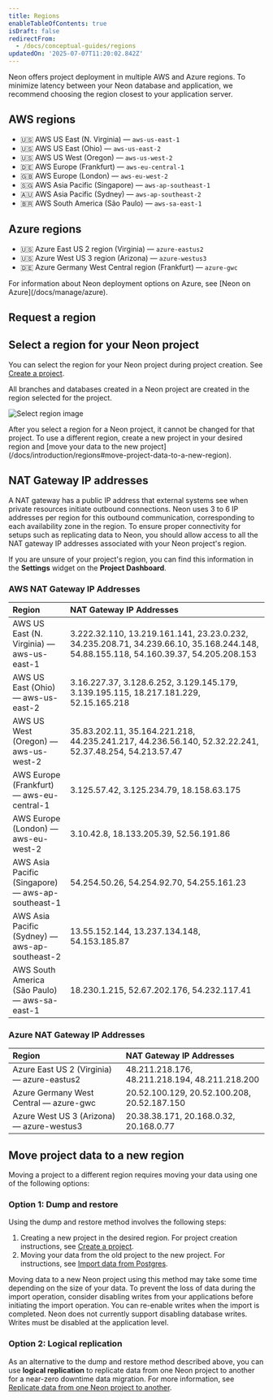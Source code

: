 ```yaml
---
title: Regions
enableTableOfContents: true
isDraft: false
redirectFrom:
  - /docs/conceptual-guides/regions
updatedOn: '2025-07-07T11:20:02.842Z'
---
```


Neon offers project deployment in multiple AWS and Azure regions. To minimize latency between your Neon database and application, we recommend choosing the region closest to your application server.

## AWS regions

- 🇺🇸 AWS US East (N. Virginia) &mdash; `aws-us-east-1`
- 🇺🇸 AWS US East (Ohio) &mdash; `aws-us-east-2`
- 🇺🇸 AWS US West (Oregon) &mdash; `aws-us-west-2`
- 🇩🇪 AWS Europe (Frankfurt) &mdash; `aws-eu-central-1`
- 🇬🇧 AWS Europe (London) &mdash; `aws-eu-west-2`
- 🇸🇬 AWS Asia Pacific (Singapore) &mdash; `aws-ap-southeast-1`
- 🇦🇺 AWS Asia Pacific (Sydney) &mdash; `aws-ap-southeast-2`
- 🇧🇷 AWS South America (São Paulo) &mdash; `aws-sa-east-1`

## Azure regions

- 🇺🇸 Azure East US 2 region (Virginia) &mdash; `azure-eastus2`
- 🇺🇸 Azure West US 3 region (Arizona) &mdash; `azure-westus3`
- 🇩🇪 Azure Germany West Central region (Frankfurt) &mdash; `azure-gwc`

<Admonition type="note" title="Deployment options on azure">
For information about Neon deployment options on Azure, see [Neon on Azure](/docs/manage/azure).
</Admonition>

## Request a region

<RequestForm type="region" />

## Select a region for your Neon project

You can select the region for your Neon project during project creation. See [Create a project](/docs/manage/projects#create-a-project).

All branches and databases created in a Neon project are created in the region selected for the project.

![Select region image](/docs/introduction/project_creation_regions.png)

<Admonition type="note">
After you select a region for a Neon project, it cannot be changed for that project. To use a different region, create a new project in your desired region and [move your data to the new project](/docs/introduction/regions#move-project-data-to-a-new-region).
</Admonition>

## NAT Gateway IP addresses

A NAT gateway has a public IP address that external systems see when private resources initiate outbound connections. Neon uses 3 to 6 IP addresses per region for this outbound communication, corresponding to each availability zone in the region. To ensure proper connectivity for setups such as replicating data to Neon, you should allow access to all the NAT gateway IP addresses associated with your Neon project's region.

If you are unsure of your project's region, you can find this information in the **Settings** widget on the **Project Dashboard**.

### AWS NAT Gateway IP Addresses

| Region                                            | NAT Gateway IP Addresses                                                                                                            |
| :------------------------------------------------ | :---------------------------------------------------------------------------------------------------------------------------------- |
| AWS US East (N. Virginia) — aws-us-east-1         | 3.222.32.110, 13.219.161.141, 23.23.0.232, 34.235.208.71, 34.239.66.10, 35.168.244.148, 54.88.155.118, 54.160.39.37, 54.205.208.153 |
| AWS US East (Ohio) — aws-us-east-2                | 3.16.227.37, 3.128.6.252, 3.129.145.179, 3.139.195.115, 18.217.181.229, 52.15.165.218                                               |
| AWS US West (Oregon) — aws-us-west-2              | 35.83.202.11, 35.164.221.218, 44.235.241.217, 44.236.56.140, 52.32.22.241, 52.37.48.254, 54.213.57.47                               |
| AWS Europe (Frankfurt) — aws-eu-central-1         | 3.125.57.42, 3.125.234.79, 18.158.63.175                                                                                            |
| AWS Europe (London) — aws-eu-west-2               | 3.10.42.8, 18.133.205.39, 52.56.191.86                                                                                              |
| AWS Asia Pacific (Singapore) — aws-ap-southeast-1 | 54.254.50.26, 54.254.92.70, 54.255.161.23                                                                                           |
| AWS Asia Pacific (Sydney) — aws-ap-southeast-2    | 13.55.152.144, 13.237.134.148, 54.153.185.87                                                                                        |
| AWS South America (São Paulo) — aws-sa-east-1     | 18.230.1.215, 52.67.202.176, 54.232.117.41                                                                                          |

### Azure NAT Gateway IP Addresses

| Region                                     | NAT Gateway IP Addresses                       |
| :----------------------------------------- | :--------------------------------------------- |
| Azure East US 2 (Virginia) — azure-eastus2 | 48.211.218.176, 48.211.218.194, 48.211.218.200 |
| Azure Germany West Central — azure-gwc     | 20.52.100.129, 20.52.100.208, 20.52.187.150    |
| Azure West US 3 (Arizona) — azure-westus3  | 20.38.38.171, 20.168.0.32, 20.168.0.77         |

## Move project data to a new region

Moving a project to a different region requires moving your data using one of the following options:

### Option 1: Dump and restore

Using the dump and restore method involves the following steps:

1. Creating a new project in the desired region. For project creation instructions, see [Create a project](/docs/manage/projects#create-a-project).
1. Moving your data from the old project to the new project. For instructions, see [Import data from Postgres](/docs/import/migrate-from-postgres).

Moving data to a new Neon project using this method may take some time depending on the size of your data. To prevent the loss of data during the import operation, consider disabling writes from your applications before initiating the import operation. You can re-enable writes when the import is completed. Neon does not currently support disabling database writes. Writes must be disabled at the application level.

### Option 2: Logical replication

As an alternative to the dump and restore method described above, you can use **logical replication** to replicate data from one Neon project to another for a near-zero downtime data migration. For more information, see [Replicate data from one Neon project to another](/docs/guides/logical-replication-neon-to-neon).

<NeedHelp/>
